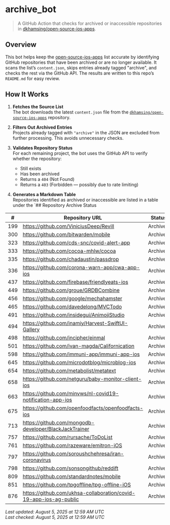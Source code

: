 # archive_bot

> A GitHub Action that checks for archived or inaccessible repositories in [dkhamsing/open-source-ios-apps](https://github.com/dkhamsing/open-source-ios-apps).

## Overview

This bot helps keep the [open-source-ios-apps](https://github.com/dkhamsing/open-source-ios-apps) list accurate by identifying GitHub repositories that have been archived or are no longer available. It scans the list’s `content.json`, skips entries already tagged "archive", and checks the rest via the GitHub API. The results are written to this repo’s `README.md` for easy review.


## How It Works

1. **Fetches the Source List**  
   The bot downloads the latest `content.json` file from the [`dkhamsing/open-source-ios-apps`](https://github.com/dkhamsing/open-source-ios-apps) repository.

2. **Filters Out Archived Entries**  
   Projects already tagged with `"archive"` in the JSON are excluded from further processing. This avoids unnecessary checks.

3. **Validates Repository Status**  
   For each remaining project, the bot uses the GitHub API to verify whether the repository:
   - Still exists
   - Has been archived
   - Returns a `404` (Not Found)
   - Returns a `403` (Forbidden — possibly due to rate limiting)

4. **Generates a Markdown Table**  
   Repositories identified as archived or inaccessible are listed in a table under the `## Repository Archive Status

| # | Repository URL | Status |
|---|----------------|--------|
| 199 | https://github.com/ViniciusDeep/Revill | Archived |
| 300 | https://github.com/bitwarden/mobile | Archived |
| 323 | https://github.com/cds-snc/covid-alert-app | Archived |
| 333 | https://github.com/cocoa-mhlw/cocoa | Archived |
| 335 | https://github.com/chadaustin/passdrop | Archived |
| 336 | https://github.com/corona-warn-app/cwa-app-ios | Archived |
| 437 | https://github.com/firebase/friendlyeats-ios | Archived |
| 449 | https://github.com/groue/GRDBCombine | Archived |
| 456 | https://github.com/google/mechahamster | Archived |
| 465 | https://github.com/davedelong/MVCTodo | Archived |
| 491 | https://github.com/insidegui/AnimojiStudio | Archived |
| 494 | https://github.com/inamiy/Harvest-SwiftUI-Gallery | Archived |
| 498 | https://github.com/incipher/einmal | Archived |
| 501 | https://github.com/ivan-magda/Californication | Archived |
| 598 | https://github.com/immuni-app/immuni-app-ios | Archived |
| 645 | https://github.com/microdotblog/microblog-ios | Archived |
| 654 | https://github.com/metabolist/metatext | Archived |
| 658 | https://github.com/netguru/baby-monitor-client-ios | Archived |
| 663 | https://github.com/minvws/nl-covid19-notification-app-ios | Archived |
| 675 | https://github.com/openfoodfacts/openfoodfacts-ios | Archived |
| 713 | https://github.com/mongodb-developer/BlackJackTrainer | Archived |
| 757 | https://github.com/rursache/ToDoList | Archived |
| 761 | https://github.com/razeware/emitron-iOS | Archived |
| 797 | https://github.com/soroushchehresa/iran-coronavirus | Archived |
| 798 | https://github.com/sonsongithub/reddift | Archived |
| 809 | https://github.com/standardnotes/mobile | Archived |
| 851 | https://github.com/tpgoffline/tpg-offline-iOS | Archived |
| 876 | https://github.com/ukhsa-collaboration/covid-19-app-ios-ag-public | Archived |

*Last updated: August 5, 2025 at 12:59 AM UTC*  
*Last checked: August 5, 2025 at 12:59 AM UTC*